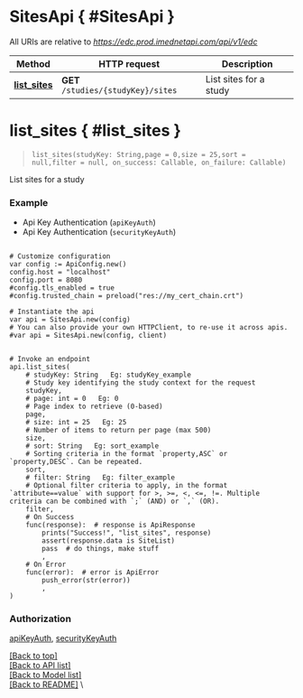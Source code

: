 <a name="__pageTop"></a>
# SitesApi   { #SitesApi }


All URIs are relative to *https://edc.prod.imednetapi.com/api/v1/edc*

Method | HTTP request | Description
------------- | ------------- | -------------
[**list_sites**](#list_sites) | **GET** `/studies/{studyKey}/sites` | List sites for a study

# **list_sites**   { #list_sites }
<a name="list_sites"></a>

> `list_sites(studyKey: String,page = 0,size = 25,sort = null,filter = null, on_success: Callable, on_failure: Callable)`

List sites for a study



### Example

* Api Key Authentication (`apiKeyAuth`)
* Api Key Authentication (`securityKeyAuth`)

```gdscript

# Customize configuration
var config := ApiConfig.new()
config.host = "localhost"
config.port = 8080
#config.tls_enabled = true
#config.trusted_chain = preload("res://my_cert_chain.crt")

# Instantiate the api
var api = SitesApi.new(config)
# You can also provide your own HTTPClient, to re-use it across apis.
#var api = SitesApi.new(config, client)


# Invoke an endpoint
api.list_sites(
	# studyKey: String   Eg: studyKey_example
	# Study key identifying the study context for the request
	studyKey,
	# page: int = 0   Eg: 0
	# Page index to retrieve (0-based)
	page,
	# size: int = 25   Eg: 25
	# Number of items to return per page (max 500)
	size,
	# sort: String   Eg: sort_example
	# Sorting criteria in the format `property,ASC` or `property,DESC`. Can be repeated.
	sort,
	# filter: String   Eg: filter_example
	# Optional filter criteria to apply, in the format `attribute==value` with support for >, >=, <, <=, !=. Multiple criteria can be combined with `;` (AND) or `,` (OR).
	filter,
	# On Success
	func(response):  # response is ApiResponse
		prints("Success!", "list_sites", response)
		assert(response.data is SiteList)
		pass  # do things, make stuff
		,
	# On Error
	func(error):  # error is ApiError
		push_error(str(error))
		,
)

```


### Authorization

[apiKeyAuth](../README.md#apiKeyAuth), 
[securityKeyAuth](../README.md#securityKeyAuth)

[[Back to top]](#__pageTop) \
[[Back to API list]](../README.md#documentation-for-api-endpoints) \
[[Back to Model list]](../README.md#documentation-for-models) \
[[Back to README]](../README.md) \

